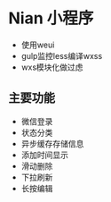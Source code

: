 # Nian 小程序

- 使用weui
- gulp监控less编译wxss
- wxs模块化做过虑

## 主要功能

- 微信登录
- 状态分类
- 异步缓存存储信息
- 添加时间显示
- 滑动删除
- 下拉刷新
- 长按编辑
